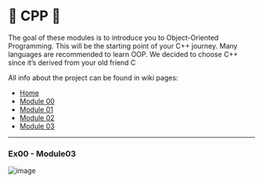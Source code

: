 # 🐶 CPP 🐶

The goal of these modules is to introduce you to Object-Oriented Programming. This will be the starting point of your C++ journey. Many languages are recommended to learn OOP. We decided to choose C++ since it’s derived from your old friend C

All info about the project can be found in wiki pages:
* [Home](https://github.com/sarahmss/CPP/wiki)
* [Module 00](https://github.com/sarahmss/CPP/wiki/Module-00)
* [Module 01](https://github.com/sarahmss/CPP/wiki/Module-01)
* [Module 02](https://github.com/sarahmss/CPP/wiki/Module-02)
* [Module 03](https://github.com/sarahmss/CPP/wiki/Module-03)


***
### Ex00  - Module03
![image](https://user-images.githubusercontent.com/62228465/194450544-332ff53b-2e18-4516-932e-0abce924ff2b.png)
